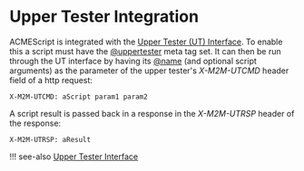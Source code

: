 # Upper Tester Integration

ACMEScript is integrated with the [Upper Tester (UT) Interface](../setup/Operation-uppertester.md). To enable this a script must have the [@uppertester](ACMEScript-metatags.md#uppertester) meta tag set. It can then be run through the UT interface by having its [@name](ACMEScript-metatags.md#name) (and optional script arguments) as the parameter of the upper tester's *X-M2M-UTCMD* header field of a http request:

```text title="Upper Tester Request"
X-M2M-UTCMD: aScript param1 param2
```

A script result is  passed back in a response in the *X-M2M-UTRSP* header of the response:

```text title="Upper Tester Response"
X-M2M-UTRSP: aResult
```

!!! see-also
	[Upper Tester Interface](../setup/Operation-uppertester.md)